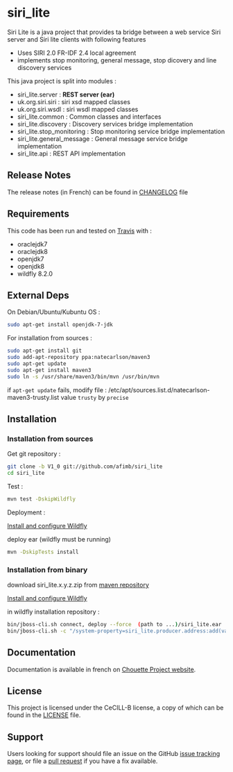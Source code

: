 # siri_lite 

Siri Lite is a java project that provides ta bridge between a web service Siri server and Siri lite clients with following features

* Uses SIRI 2.0 FR-IDF 2.4 local agreement
* implements stop monitoring, general message, stop dicovery and line discovery services


This java project is split into modules :

* siri_lite.server : **REST server (ear)**
* uk.org.siri.siri : siri xsd mapped classes
* uk.org.siri.wsdl : siri wsdl mapped classes
* siri_lite.common : Common classes and interfaces
* siri_lite.discovery : Discovery services bridge implementation
* siri_lite.stop_monitoring : Stop monitoring service bridge implementation
* siri_lite.general_message : General message service bridge implementation
* siri_lite.api : REST API implementation

## Release Notes

The release notes (in French) can be found in [CHANGELOG](./CHANGELOG.md) file 

## Requirements
 
This code has been run and tested on [Travis](http://travis-ci.org/afimb/chouette?branch=master) with : 
* oraclejdk7
* oraclejdk8
* openjdk7
* openjdk8
* wildfly 8.2.0

## External Deps

On Debian/Ubuntu/Kubuntu OS : 
```sh
sudo apt-get install openjdk-7-jdk 
```

For installation from sources : 
```sh
sudo apt-get install git
sudo add-apt-repository ppa:natecarlson/maven3
sudo apt-get update 
sudo apt-get install maven3
sudo ln -s /usr/share/maven3/bin/mvn /usr/bin/mvn
```
if ```apt-get update``` fails, modify file :
/etc/apt/sources.list.d/natecarlson-maven3-trusty.list
value ```trusty``` by ```precise``` 

## Installation

### Installation from sources

Get git repository :
```sh
git clone -b V1_0 git://github.com/afimb/siri_lite
cd siri_lite
```

Test :

```sh
mvn test -DskipWildfly
```

Deployment :

[Install and configure Wildfly](./doc/install/wildfly.md) 

deploy ear (wildfly must be running)
```sh
mvn -DskipTests install
```

### Installation from binary
download siri_lite.x.y.z.zip from [maven repository](http://maven.chouette.mobi/siri/siri_lite/siri_lite.server)

[Install and configure Wildfly](./doc/install/wildfly.md) 

in wildfly installation repository :
```sh
bin/jboss-cli.sh connect, deploy --force  (path to ...)/siri_lite.ear
bin/jboss-cli.sh -c "/system-property=siri_lite.producer.address:add(value='web service SIRI server endpoint address')"
```

## Documentation
 
Documentation is available in french on [Chouette Project website](http://www.chouette.mobi).
## License
 
This project is licensed under the CeCILL-B license, a copy of which can be found in the [LICENSE](./LICENSE.md) file.

 
## Support
 
Users looking for support should file an issue on the GitHub [issue tracking page](../../issues), or file a [pull request](../../pulls) if you have a fix available.
